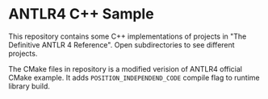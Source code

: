 # ANTLR4 C++ Sample

This repository contains some C++ implementations of projects in "The Definitive ANTLR 4 Reference". Open subdirectories to see different projects.

The CMake files in repository is a modified verision of ANTLR4 official CMake example. It adds `POSITION_INDEPENDEND_CODE` compile flag to runtime library build.


